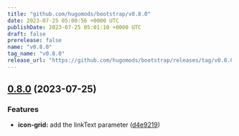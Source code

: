 ```yaml
---
title: "github.com/hugomods/bootstrap/v0.8.0"
date: 2023-07-25 05:00:56 +0000 UTC
publishDate: 2023-07-25 05:01:10 +0000 UTC
draft: false
prerelease: false
name: "v0.8.0"
tag_name: "v0.8.0"
release_url: "https://github.com/hugomods/bootstrap/releases/tag/v0.8.0"
---
```


## [0.8.0](https://github.com/hugomods/bootstrap/compare/v0.7.0...v0.8.0) (2023-07-25)


### Features

* **icon-grid:** add the linkText parameter ([d4e9219](https://github.com/hugomods/bootstrap/commit/d4e9219641389fa63b8095026ac466bf0f4aa8a3))
